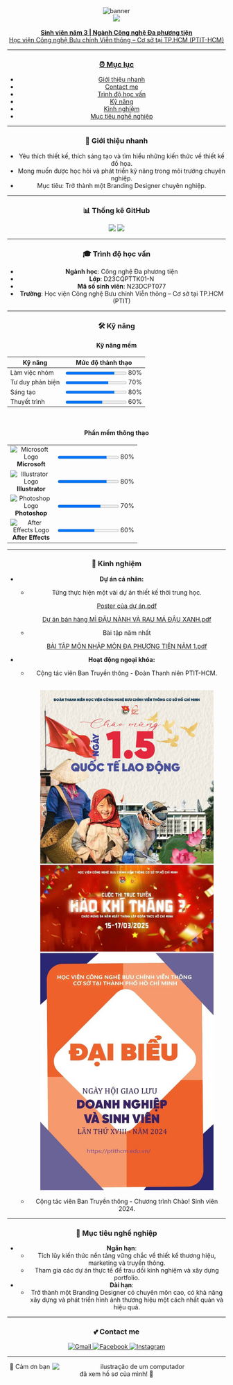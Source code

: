 <div align="center">
  <img src="https://i.pinimg.com/originals/77/d6/5b/77d65ba396eeae06ba52b8ce1b67caeb.gif" alt="banner">
</div>

<div align="center">
  <a href="https://git.io/typing-svg"><img src="https://readme-typing-svg.herokuapp.com?font=Fira+Code&size=35&pause=1000&color=9572CB&center=true&vCenter=true&width=600&lines=NGUYỄN+THỊ+NGỌC+HÂN;🐰+BRANDING+DESIGNER+🐰" 
</div>

<div align="center">
  <p>
    <b>Sinh viên năm 3 | Ngành Công nghệ Đa phương tiện</b><br>
    Học viện Công nghệ Bưu chính Viễn thông – Cơ sở tại TP.HCM (PTIT-HCM)
  </p>
</div>

---

### ⏰ Mục lục

- [Giới thiệu nhanh](#-giới-thiệu-nhanh)
- [Contact me](#-contact-me)
- [Trình độ học vấn](#-trình-độ-học-vấn)
- [Kỹ năng](#-kỹ-năng)
- [Kinh nghiệm](#-kinh-nghiệm)
- [Mục tiêu nghề nghiệp](#-mục-tiêu-nghề-nghiệp)

---

### 👋 Giới thiệu nhanh

- Yêu thích thiết kế, thích sáng tạo và tìm hiểu những kiến thức về thiết kế đồ họa.
- Mong muốn được học hỏi và phát triển kỹ năng trong môi trường chuyên nghiệp.
- Mục tiêu: Trở thành một Branding Designer chuyên nghiệp.

---

### 📊 Thống kê GitHub
<div align="center">
  <img height="180em" src="https://github-readme-stats.vercel.app/api?username=TEN-GITHUB-CUA-BAN&show_icons=true&theme=tokyonight&include_all_commits=true&count_private=true&hide_border=true&title_color=ec6087&icon_color=ec6087"/>
  <img height="180em" src="https://github-readme-stats.vercel.app/api/top-langs/?username=TEN-GITHUB-CUA-BAN&layout=compact&langs_count=8&theme=tokyonight&hide_border=true&title_color=ec6087"/>
</div>


---

### 🎓 Trình độ học vấn
- **Ngành học**: Công nghệ Đa phương tiện
- **Lớp**: D23CQPTTK01-N
- **Mã số sinh viên**: N23DCPT077
- **Trường**: Học viện Công nghệ Bưu chính Viễn thông – Cơ sở tại TP.HCM (PTIT)

---

### 🛠️ Kỹ năng

#### Kỹ năng mềm
| Kỹ năng          | Mức độ thành thạo                                 |
|-------------------|---------------------------------------------------|
| Làm việc nhóm     | <progress max="100" value="80"></progress> 80%    |
| Tư duy phản biện  | <progress max="100" value="70"></progress> 70%    |
| Sáng tạo          | <progress max="100" value="80"></progress> 80%    |
| Thuyết trình      | <progress max="100" value="60"></progress> 60%    |

<br>

#### Phần mềm thông thạo
<table>
  <tr>
    <td align="center" width="96">
      <img src="https://upload.wikimedia.org/wikipedia/commons/thumb/4/44/Microsoft_logo.svg/2048px-Microsoft_logo.svg.png" width="25" alt="Microsoft Logo"/>
      <br><strong>Microsoft</strong>
    </td>
    <td><progress max="100" value="80"></progress> 80%</td>
  </tr>
  <tr>
    <td align="center" width="96">
      <img src="https://upload.wikimedia.org/wikipedia/commons/thumb/f/fb/Adobe_Illustrator_CC_icon.svg/2048px-Adobe_Illustrator_CC_icon.svg.png" width="25" alt="Illustrator Logo"/>
      <br><strong>Illustrator</strong>
    </td>
    <td><progress max="100" value="80"></progress> 80%</td>
  </tr>
  <tr>
    <td align="center" width="96">
      <img src="https://upload.wikimedia.org/wikipedia/commons/thumb/a/af/Adobe_Photoshop_CC_icon.svg/2101px-Adobe_Photoshop_CC_icon.svg.png" width="25" alt="Photoshop Logo"/>
      <br><strong>Photoshop</strong>
    </td>
    <td><progress max="100" value="70"></progress> 70%</td>
  </tr>
  <tr>
    <td align="center" width="96">
      <img src="https://upload.wikimedia.org/wikipedia/commons/thumb/c/cb/Adobe_After_Effects_CC_icon.svg/2101px-Adobe_After_Effects_CC_icon.svg.png" width="25" alt="After Effects Logo"/>
      <br><strong>After Effects</strong>
    </td>
    <td><progress max="100" value="60"></progress> 60%</td>
  </tr>
</table>

---

### 💼 Kinh nghiệm
- **Dự án cá nhân:**
  - Từng thực hiện một vài dự án thiết kế thời trung học.
    
    [Poster của dự án.pdf](https://github.com/n23dcpt077-hash/PROFILE-OF-NGOCHAN/blob/ea88b41c91dc3df19daa1b272b16a3a4be29ce41/Poster%20c%E1%BB%A7a%20d%E1%BB%B1%20%C3%A1n.pdf)

     [Dự án bán hàng MÌ ĐẬU NÀNH VÀ RAU MÁ ĐẬU XANH.pdf](https://github.com/n23dcpt077-hash/PROFILE-OF-NGOCHAN/blob/ea88b41c91dc3df19daa1b272b16a3a4be29ce41/D%E1%BB%B1%20%C3%A1n%20b%C3%A1n%20h%C3%A0ng%20M%C3%8C%20%C4%90%E1%BA%ACU%20N%C3%80NH%20V%C3%80%20RAU%20M%C3%81%20%C4%90%E1%BA%ACU%20XANH.pdf)
  - Bài tập năm nhất
    
    [BÀI TẬP MÔN NHẬP MÔN ĐA PHƯƠNG TIỆN NĂM 1.pdf](https://github.com/n23dcpt077-hash/PROFILE-OF-NGOCHAN/blob/ea88b41c91dc3df19daa1b272b16a3a4be29ce41/B%C3%80I%20T%E1%BA%ACP%20M%C3%94N%20NH%E1%BA%ACP%20M%C3%94N%20%C4%90A%20PH%C6%AF%C6%A0NG%20TI%E1%BB%86N%20N%C4%82M%201.pdf)
- **Hoạt động ngoại khóa:**
  - Cộng tác viên Ban Truyền thông - Đoàn Thanh niên PTIT-HCM.
    
    <br>
    <img src="1.5.jpg" width="400" alt="Hoạt động Đoàn Thanh niên">
     <img src="HÀO KHÍ THÁNG 3.jpg" width="400" alt="Hoạt động Đoàn Thanh niên">
      <img src="THẺ ĐẠI BIỂU.jpg" width="400" alt="Hoạt động Đoàn Thanh niên">
      
  - Cộng tác viên Ban Truyền thông - Chương trình Chào! Sinh viên 2024.

---

### 🎯 Mục tiêu nghề nghiệp
- **Ngắn hạn**:
  - Tích lũy kiến thức nền tảng vững chắc về thiết kế thương hiệu, marketing và truyền thông.
  - Tham gia các dự án thực tế để trau dồi kinh nghiệm và xây dựng portfolio.
- **Dài hạn**:
  - Trở thành một Branding Designer có chuyên môn cao, có khả năng xây dựng và phát triển hình ảnh thương hiệu một cách nhất quán và hiệu quả.

---

  ### 💕 Contact me
<p align="center">
  <a href="mailto:n23dcpt077@student.ptithcm.edu.vn" target="_blank">
    <img src="https://img.shields.io/badge/Gmail-D14836?style=for-the-badge&logo=gmail&logoColor=white" alt="Gmail"/>
  </a>
  <a href="https://www.facebook.com/ncchanduke" target="_blank">
    <img src="https://img.shields.io/badge/Facebook-1877F2?style=for-the-badge&logo=facebook&logoColor=white" alt="Facebook"/>
  </a>
  <a href="https://www.instagram.com/ncchand.uke/" target="_blank">
    <img src="https://img.shields.io/badge/Instagram-E4405F?style=for-the-badge&logo=instagram&logoColor=white" alt="Instagram"/>
  </a>
</p>

---

<p align="center">
  <img src="https://raw.githubusercontent.com/MicaelliMedeiros/micaellimedeiros/master/image/computer-illustration.png" alt="ilustração de um computador" min-width="400px" max-width="400px" width="400px" align="right">
</p>


<p align="center">




  💙 Cảm ơn bạn đã xem hồ sơ của mình! 💙
</p>
